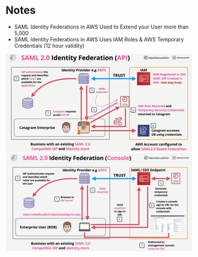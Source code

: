 # Notes

- SAML Identity Federations in AWS Used to Extend your User more than 5,000
- SAML Identity Federations in AWS Uses IAM Roles & AWS Temporary Credentials (12 hour validity)

![SAML-Identity-Federation-API](images/saml-idf-api.png)
![SAML-Identity-Federation-Console](images/saml-idf-console.png)
